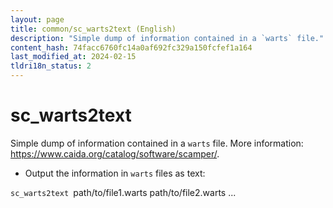 ```yaml
---
layout: page
title: common/sc_warts2text (English)
description: "Simple dump of information contained in a `warts` file."
content_hash: 74facc6760fc14a0af692fc329a150fcfef1a164
last_modified_at: 2024-02-15
tldri18n_status: 2
---
```

# sc_warts2text

Simple dump of information contained in a `warts` file.
More information: <https://www.caida.org/catalog/software/scamper/>.

- Output the information in `warts` files as text:

`sc_warts2text `<span class="tldr-var badge badge-pill bg-dark-lm bg-white-dm text-white-lm text-dark-dm font-weight-bold">path/to/file1.warts path/to/file2.warts ...</span>
